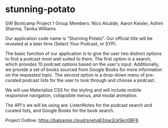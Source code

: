 # stunning-potato
GW Bootcamp Project 1
Group Members: Nico Alcalde, Aaron Keisler, Ashim Sharma, Tanika Williams

Our application code name is "Stunning Potato". Our official title will be revealed at a later time (Select Your Podcast, or SYP).

The basic function of our application is to give the user two distinct options to find a podcast most well suited to them. The first option is a search, which provides 10 podcast options based on the user's input. Additionally, we provide a set of books sourced from Google Books for more information on the requested topic. The second option is a drop-down menu of pre-curated podcast lists for the user to look through and choose a podcast. 

We will use Materialize CSS for the styling and will include mobile responsive navigation, collapsible menus, and modal animation.

The API's we will be using are: ListenNotes for the podcast search and curated lists, and Google Books for the book search.

Project Outline: https://balsamiq.cloud/snehq63/pe2ck5k/r0BF6

